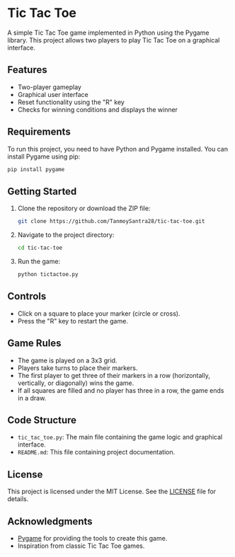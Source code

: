 # Tic Tac Toe

A simple Tic Tac Toe game implemented in Python using the Pygame library. This project allows two players to play Tic Tac Toe on a graphical interface.

## Features

- Two-player gameplay
- Graphical user interface
- Reset functionality using the "R" key
- Checks for winning conditions and displays the winner

## Requirements

To run this project, you need to have Python and Pygame installed. You can install Pygame using pip:

```bash
pip install pygame
```

## Getting Started

1. Clone the repository or download the ZIP file:

   ```bash
   git clone https://github.com/TanmoySantra28/tic-tac-toe.git
   ```

2. Navigate to the project directory:

   ```bash
   cd tic-tac-toe
   ```

3. Run the game:

   ```bash
   python tictactoe.py
   ```

## Controls

- Click on a square to place your marker (circle or cross).
- Press the "R" key to restart the game.

## Game Rules

- The game is played on a 3x3 grid.
- Players take turns to place their markers.
- The first player to get three of their markers in a row (horizontally, vertically, or diagonally) wins the game.
- If all squares are filled and no player has three in a row, the game ends in a draw.

## Code Structure

- `tic_tac_toe.py`: The main file containing the game logic and graphical interface.
- `README.md`: This file containing project documentation.

## License

This project is licensed under the MIT License. See the [LICENSE](LICENSE) file for details.

## Acknowledgments

- [Pygame](https://www.pygame.org/) for providing the tools to create this game.
- Inspiration from classic Tic Tac Toe games.
